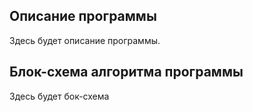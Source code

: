## Описание программы
Здесь будет описание программы.

## Блок-схема алгоритма программы
Здесь будет бок-схема
